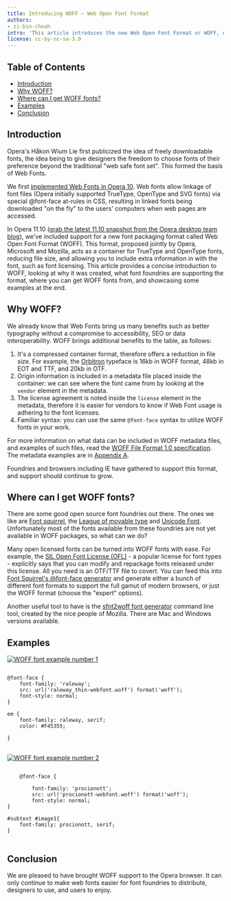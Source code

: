 ```yaml
---
title: Introducing WOFF — Web Open Font Format
authors:
- zi-bin-cheah
intro: 'This article introduces the new Web Open Font Format or WOFF, explaining the benefits of WOFF, showing where to download and create WOFF font packages and presenting two WOFF demos.'
license: cc-by-nc-sa-3.0
---
```

<h2>Table of Contents</h2>
<ul>
<li><a href="#introduction">Introduction</a></li>
<li><a href="#whywoff">Why WOFF?</a></li>
<li><a href="#wheretoget">Where can I get WOFF fonts?</a></li>
<li><a href="#example">Examples</a></li>
<li><a href="#conclusion">Conclusion</a></li>
</ul>


<h2>Introduction</h2>

<p>
Opera's Håkon Wium Lie first publicized the idea of freely downloadable fonts, the idea being to give designers the freedom to choose fonts of their preference beyond the traditional "web safe font set". This formed the basis of Web Fonts.
</p>

<p>
We first <a href="http://dev.opera.com/articles/view/presto-2-2-and-opera-10-a-first-look/#webfonts">implemented Web Fonts in Opera 10</a>. Web fonts allow linkage of font files (Opera initially supported TrueType, OpenType and SVG fonts) via special @font-face at-rules in CSS, resulting in linked fonts being downloaded "on the fly" to the users' computers when web pages are accessed.
</p>

<p>
In Opera 11.10 (<a href="http://my.opera.com/desktopteam/blog/">grab the latest 11.10 snapshot from the Opera desktop team blog</a>), we've included support for a new font packaging format called Web Open Font Format (WOFF). This format, proposed jointly by Opera, Microsoft and Mozilla, acts as a container for TrueType and OpenType fonts, reducing file size, and allowing you to include extra information in with the font, such as font licensing. This article provides a concise introduction to WOFF, looking at why it was created, what font foundries are supporting the format, where you can get WOFF fonts from, and showcasing some examples at the end.
</p>

<h2 id="whywoff">Why WOFF?</h2>
<p>We already know that Web Fonts bring us many benefits such as better typography without a compromise to accessibility, SEO or data interoperability. WOFF brings additional benefits to the table, as follows:
</p>

<ol>
<li>It's a compressed container format, therefore offers a reduction in file size. For example, the <a href="http://www.theleagueofmoveabletype.com/fonts/12-orbitron">Orbitron</a> typeface is 16kb in WOFF format, 48kb in EOT and TTF, and 20kb in OTF.</li>
<li>Origin information is included in a metadata file placed inside the container: we can see where the font came from by looking at the <code>vendor</code> element in the metadata.</li>
<li>The license agreement is noted inside the <code>license</code> element in the metadata, therefore it is easier for vendors to know if Web Font usage is adhering to the font licenses.</li>
<li>Familiar syntax: you can use the same <code>@font-face</code> syntax to utilize WOFF fonts in your work.</li>
</ol>

<p class="note">For more information on what data can be included in WOFF metadata files, and examples of such files, read the <a href="http://www.w3.org/TR/WOFF/">WOFF File Format 1.0 specification</a>. The metadata examples are in <a href="http://www.w3.org/TR/WOFF/#appendix-a">Appendix A</a>.</p>

<p>
Foundries and browsers including IE have gathered to support this format, and support should continue to grow.
</p>

<h2 id="wheretoget">Where can I get WOFF fonts?</h2>

<p>
There are some good open source font foundries out there. The ones we like are <a href="http://www.fontsquirrel.com/">Font squirrel</a>, the <a href="http://www.theleagueofmoveabletype.com">League of movable type</a> and <a href="http://www.unifont.org/fontguide/">Unicode Font</a>. Unfortunately most of the fonts available from these foundries are not yet available in WOFF packages, so what can we do?</p>

<p>
Many open licensed fonts can be turned into WOFF fonts with ease. For example, the <a href="http://scripts.sil.org/cms/scripts/page.php?site_id=nrsi&id=OFL">SIL Open Font License (OFL)</a> - a popular license for font types - explicitly says that you can modify and repackage fonts released under this license. All you need is an OTF/TTF file to covert. You can feed this into <a href="http://www.fontsquirrel.com/fontface/generator">Font Squirrel's @font-face generator</a> and generate either a bunch of different font formats to support the full gamut of modern browsers, or just the WOFF format (choose the "expert" options).
</p>

<p>
Another useful tool to have is the <a href="http://people.mozilla.com/~jkew/woff/">sfnt2woff font generator</a> command line tool, created by the nice people of Mozilla. There are Mac and Windows versions available.
</p>

<h2 id="example">Examples</h2>

<p><a href="http://people.opera.com/zibin/woff/festival/"><img src="springfestival.png" alt="WOFF font example number 1" /></a></p>

<pre>
<code>
@font-face {
	font-family: 'raleway';
	src: url('raleway_thin-webfont.woff') format('woff');
	font-style: normal;
}

em {
	font-family: raleway, serif;
	color: #F45355;

}
</code>
</pre>

<p><a href="http://people.opera.com/zibin/woff/slider/#image1"><img src="slider.png" alt="WOFF font example number 2" /></a></p>

<pre>
<code>
	@font-face {

		font-family: 'procionott';
		src: url('procionott-webfont.woff') format('woff');
		font-style: normal;
}

#subtext #image1{
	font-family: procionott, serif;
}
</code>
</pre>

<h2 id="conclusion">Conclusion</h2>

<p>
We are pleased to have brought WOFF support to the Opera browser. It can only continue to make web fonts easier for font foundries to distribute, designers to use, and users to enjoy.
</p>
